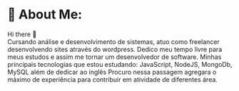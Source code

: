 # 💫 About Me:
Hi there 👋<br>Cursando análise e desenvolvimento de sistemas, atuo como freelancer desenvolvendo sites através do wordpress.
Dedico meu tempo livre para meus estudos e assim me tornar um desenvolvedor de software.
Minhas principais tecnologias que estou estudando: JavaScript, NodeJS, MongoDb, MySQL além de dedicar ao inglês
Procuro nessa passagem agregara o máximo de experiência para contribuir em atividade de diferentes área.




